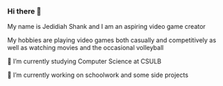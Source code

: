 ### Hi there 👋

My name is Jedidiah Shank and I am an aspiring video game creator

My hobbies are playing video games both casually and competitively as well as watching movies and the occasional volleyball


🌱 I’m currently studying Computer Science at CSULB

🔭 I’m currently working on schoolwork and some side projects


<!--
**dejknahs/dejknahs** is a ✨ _special_ ✨ repository because its `README.md` (this file) appears on your GitHub profile.

Here are some ideas to get you started:

- 🔭 I’m currently working on ...
- 🌱 I’m currently learning ...
- 👯 I’m looking to collaborate on ...
- 🤔 I’m looking for help with ...
- 💬 Ask me about ...
- 📫 How to reach me: ...
- 😄 Pronouns: ...
- ⚡ Fun fact: ...
-->
